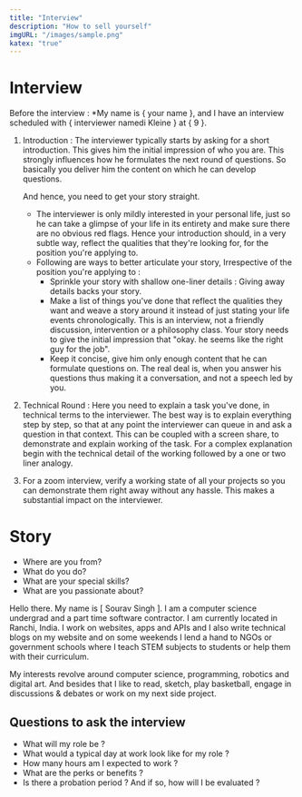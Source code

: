 ```yaml
---
title: "Interview"
description: "How to sell yourself"
imgURL: "/images/sample.png"
katex: "true"
---
```

# Interview

Before the interview : *My name is { your name }, and I have an interview scheduled with { interviewer namedi Kleine } at { 9 }.

1. Introduction : The interviewer typically starts by asking for a short introduction. This gives him the initial impression of who you are. This strongly influences how he formulates the next round of questions. So basically you deliver him the content on which he can develop questions. 

   And hence, you need to get your story straight.

   * The interviewer is only mildly interested in your personal life, just so he can take a glimpse of your life in its entirety and make sure there are no obvious red flags. Hence your introduction should, in a very subtle way, reflect the qualities that they're looking for, for the position you're applying to.
   * Following are ways to better articulate your story, Irrespective of the position you're applying to :
     * Sprinkle your story with shallow one-liner details : Giving away details backs your story.
     * Make a list of things you've done that reflect the qualities they want and weave a story around it instead of just stating your life events chronologically. This is an interview, not a friendly discussion, intervention or a philosophy class. Your story needs to give the initial impression that "okay. he seems like the right guy for the job".
     * Keep it concise, give him only enough content that he can formulate questions on. The real deal is, when you answer his questions thus making it a conversation, and not a speech led by you.

2. Technical Round : Here you need to explain a task you've done, in technical terms to the interviewer. The best way is to explain everything step by step, so that at any point the interviewer can queue in and ask a question in that context. This can be coupled with a screen share, to demonstrate and explain working of the task. For a complex explanation begin with the technical detail of the working followed by a one or two liner analogy.

3. For a zoom interview, verify a working state of all your projects so you can demonstrate them right away without any hassle. This makes a substantial impact on the interviewer.

# Story 



- Where are you from? 
- What do you do? 
- What are your special skills?
- What are you passionate about?



Hello there. My name is [ Sourav Singh ]. I am a computer science undergrad and a part time software contractor. I am currently located in Ranchi, India.  I work on websites, apps and  APIs and I also write technical blogs on my website and on some weekends I lend a hand to NGOs or government schools where I teach STEM subjects to students or help them with their curriculum.

My interests revolve around  computer science, programming,  robotics and digital art. And besides that I like to read, sketch, play basketball, engage in discussions & debates or work on my next side project.



## Questions to ask the interview

* What will my role be ?
* What would a typical day at work look like for my role ? 
* How many hours am I expected to work ?
* What are the perks or benefits ?
* Is there a probation period ? And if so, how will I be evaluated ?



